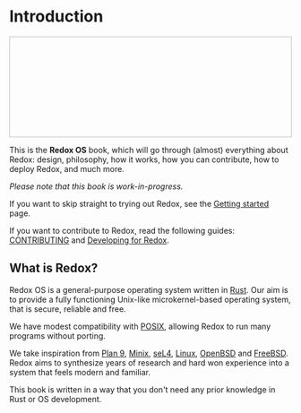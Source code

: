 # Introduction

<img class="redox-logo" width=511 height=180/>

This is the **Redox OS** book, which will go through (almost) everything about Redox: design, philosophy, how it works, how you can contribute, how to deploy Redox, and much more.

*Please note that this book is work-in-progress.*

If you want to skip straight to trying out Redox, see the [Getting started](./getting-started.md) page.

If you want to contribute to Redox, read the following guides: [CONTRIBUTING](https://gitlab.redox-os.org/redox-os/redox/-/blob/master/CONTRIBUTING.md) and [Developing for Redox](./developing-overview.md).

## What is Redox?

Redox OS is a general-purpose operating system written in [Rust](https://www.rust-lang.org). Our aim is to provide a fully functioning Unix-like microkernel-based operating system, that is secure, reliable and free.

We have modest compatibility with [POSIX](https://en.wikipedia.org/wiki/POSIX), allowing Redox to run many programs without porting.

We take inspiration from [Plan 9](http://9p.io/plan9/index.html), [Minix](http://www.minix3.org/), [seL4](https://sel4.systems/), [Linux](https://www.kernel.org/), [OpenBSD](https://openbsd.org) and [FreeBSD](https://freebsd.org). Redox aims to synthesize years of research and hard won experience into a system that feels modern and familiar.

This book is written in a way that you don't need any prior knowledge in Rust or OS development.
